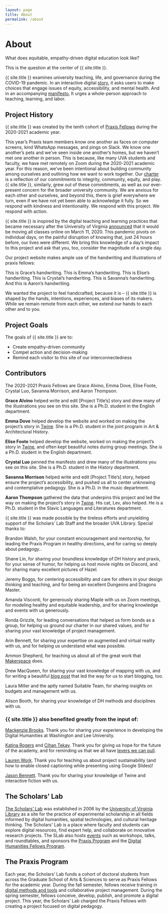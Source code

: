 ```yaml
---
layout: page
title: About
permalink: /about
---
```

# About

What does equitable, empathy-driven digital education look like? 

This is the question at the center of {{ site.title }}. 

{{ site.title }} examines university teaching, life, and governance during the COVID-19 pandemic. In an interactive digital [story](URL), it asks users to make choices that engage issues of equity, accessibility, and mental health. And in an accompanying [manifesto](URL), It urges a whole-person approach to teaching, learning, and labor. 

## Project History

{{ site.title }} was created by the tenth cohort of [Praxis Fellows](http://praxis.scholarslab.org/) during the 2020-2021 academic year. 

This year’s Praxis team members know one another as faces on computer screens, kind WhatsApp messages, and pings on Slack. We know one another’s pets and we’ve seen inside one another’s homes, but we haven’t met one another in person. This is because, like many UVA students and faculty, we have met remotely on Zoom during the 2020-2021 academic year. For this reason, we’ve been intentional about building community among ourselves and outlining how we want to work together. Our [charter](https://amthomps1.github.io/twinecharter.html) is a reflection of our commitments to integrity, community, equity, and play. {{ site.title }}, similarly, grew out of these commitments, as well as our ever-present concern for the broader university community. We are anxious for each other and ourselves, and beyond this, there is grief everywhere we turn, even if we have not yet been able to acknowledge it fully. So we respond with kindness and intentionality. We respond with this project. We respond with action.

{{ site.title }} is inspired by the digital teaching and learning practices that became necessary after the University of Virginia [announced](https://news.virginia.edu/content/latest-updates-uvas-response-coronavirus#march-11) that it would be moving all classes online on March 11, 2020. This pandemic pivots on individual days, on the painful disruption of knowing that, just 24 hours before, our lives were different. We bring this knowledge of a day’s impact to this project and ask that you, too, consider the magnitude of a single day.

Our project website makes ample use of the handwriting and illustrations of praxis fellows: 

This is Grace’s handwriting.
This is Emma’s handwriting.
This is Elise’s handwriting.
This is Crystal’s handwriting.
This is Savanna’s handwriting. 
And this is Aaron’s handwriting.

We wanted the project to feel handcrafted, because it is – {{ site.title }} is shaped by the hands, intentions, experiences, and biases of its makers. While we remain remote from each other, we extend our hands to each other and to you. 

## Project Goals

The goals of {{ site.title }} are to:
* Create empathy-driven community
* Compel action and decision-making 
* Remind each visitor to this site of our interconnectedness

## Contributors

The 2020-2021 Praxis Fellows are Grace Alvino, Emma Dove, Elise Foote, Crystal Luo, Savanna Morrison, and Aaron Thompson. 

**Grace Alvino** helped write and edit [Project Title’s] story and drew many of the illustrations you see on this site. She is a Ph.D. student in the English department.

**Emma Dove** helped develop the website and worked on making the project’s story in [Twine](https://twinery.org/). She is a Ph.D. student in the joint program in Art & Architectural History. 

**Elise Foote** helped develop the website, worked on making the project’s story in [Twine](https://twinery.org/), and often kept beautiful notes during group meetings. She is a Ph.D. student in the English department. 

**Crystal Luo** penned the manifesto and drew many of the illustrations you see on this site. She is a Ph.D. student in the History department. 

**Savanna Morrison** helped write and edit [Project Title’s] story, helped ensure the project’s accessibility, and pushed us all to center unknowing and contemplative pedagogy. She is a Ph.D. in the music department. 

**Aaron Thompson** gathered the data that underpins this project and led the way on making the project’s story in [Twine](https://twinery.org/). His cat, Lev, also helped. He is a Ph.D. student in the Slavic Languages and Literatures department. 

{{ site.title }} was made possible by the tireless efforts and unyielding support of the Scholars’ Lab Staff and the broader UVA Library. Special thanks to:

Brandon Walsh, for your constant encouragement and mentorship, for leading the Praxis Program in healthy directions, and for caring so deeply about pedagogy.. 

Shane Lin, for sharing your boundless knowledge of DH history and praxis, for your sense of humor, for helping us host movie nights on Discord, and for sharing many excellent pictures of Hazel. 

Jeremy Boggs, for centering accessibility and care for others in your design thinking and teaching, and for being an excellent Dungeons and Dragons Master.

Amanda Visconti, for generously sharing Maple with us on Zoom meetings, for modeling healthy and equitable leadership, and for sharing knowledge and events with us generously.

Ronda Grizzle, for leading conversations that helped us form bonds as a group, for helping us ground our charter in our shared values, and for sharing your vast knowledge of project management. 

Arin Bennett, for sharing your expertise on augmented and virtual reality with us, and for helping us understand what was possible.

Ammon Shepherd, for teaching us about all of the great work that [Makerspace](https://scholarslab.lib.virginia.edu/makerspace/) does.

Drew MacQueen, for sharing your vast knowledge of mapping with us, and for writing a beautiful [blog post](https://scholarslab.lib.virginia.edu/blog/I-need-to-write-a-blog-post/) that led the way for us to start blogging, too.

Laura Miller and the aptly named Suitable Team, for sharing insights on budgets and management with us.

Alison Booth, for sharing your knowledge of DH methods and disciplines with us.

### {{ site.title }} also benefited greatly from the input of:

[Mackenzie Brooks](https://library.wlu.edu/about/library-directory/mackenzie-brooks). Thank you for sharing your experience in developing the Digital Humanities at Washington and Lee University.

[Katina Rogers](http://katinarogers.com/) and [Cihan Tekay](https://futuresinitiative.org/cihan-tekay/). Thank you for giving us hope for the future of the academy, and for reminding us that we all have [levers we can pull](https://www.google.com/url?q=https://lareviewofbooks.org/article/we-all-have-levers-we-can-pull-reforming-graduate-education&sa=D&source=editors&ust=1615224923678000&usg=AOvVaw1oK8-seSzzKBiWcfS279W2).

[Lauren Work](https://www.library.virginia.edu/staff/lw2cd/). Thank you for teaching us about project sustainability (and how to enable closed captioning while presenting using Google Slides)!

[Jason Bennett](https://as.virginia.edu/listing/jason-bennett). Thank you for sharing your knowledge of Twine and interactive fiction with us.

## The Scholars’ Lab 

[The Scholars’ Lab](https://scholarslab.lib.virginia.edu/) was established in 2006 by the [University of Virginia Library](https://www.library.virginia.edu/) as a site for the practice of experimental scholarship in all fields informed by digital humanities, spatial technologies, and cultural heritage thinking. The Scholars' Lab is a place where faculty and students can explore digital resources, find expert help, and collaborate on innovative research projects. The SLab also hosts [events](https://scholarslab.lib.virginia.edu/events/) such as workshops, talks, and roundtables, and sponsors the [Praxis Program](https://scholarslab.lib.virginia.edu/praxis-program-fellowships/) and the [Digital Humanities Fellows Program](https://scholarslab.lib.virginia.edu/digital-humanities-fellows/). 

## The Praxis Program 

Each year, the Scholars’ Lab funds a cohort of doctoral students from across the Graduate School of Arts & Sciences to serve as Praxis Fellows for the academic year. During the fall semester, fellows receive training in [digital methods and tools](https://github.com/scholarslab/CodeLab) and collaborative project management. During the spring semester, fellows conceive, develop, publish, and promote a digital project. This year, the Scholars’ Lab charged the Praxis Fellows with creating a project focused on digital pedagogy.